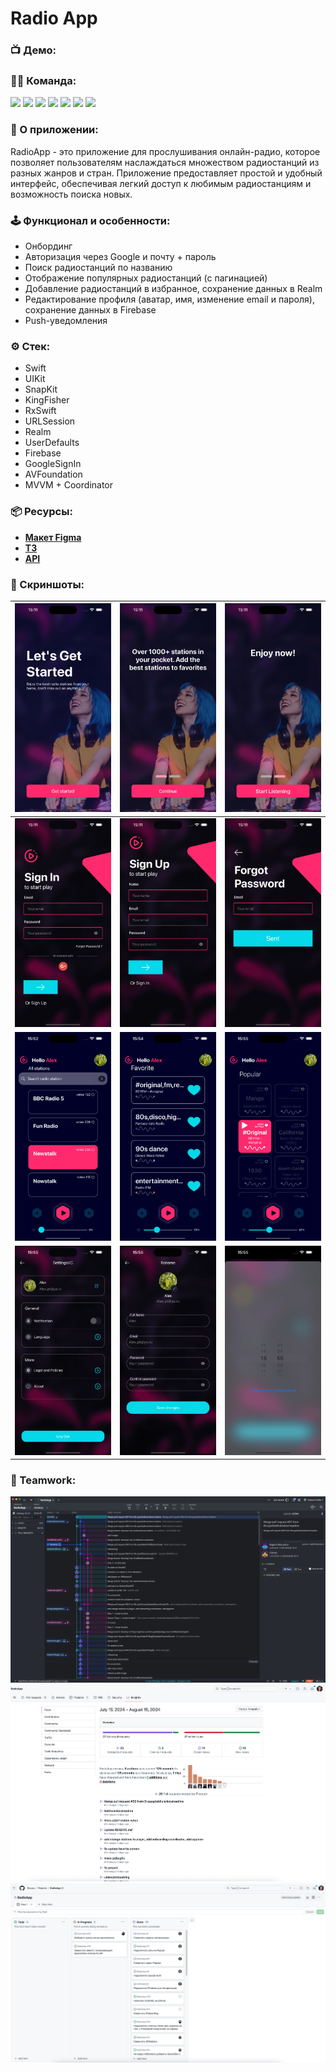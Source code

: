 # Radio App

### 📺 Демо:

### 👨‍💻 Команда:
<p align="left"> 
<a href="https://github.com/Bruzya">
<img src="https://img.shields.io/badge/Team Leader: Bruzya-mediumslateblue"/></a>
<a href="https://github.com/AleksPt">
<img src="https://img.shields.io/badge/AleksPt-FF4191"/></a>
<a href="https://github.com/Bokhulenkov">
<img src="https://img.shields.io/badge/Bokhulenkov-goldenrod"/></a>
<a href="https://github.com/dsm5e">
<img src="https://img.shields.io/badge/dsm5e-36BA98"/></a>
<a href="https://github.com/Drollllted">
<img src="https://img.shields.io/badge/Drollllted-DC5F00"/></a>
<a href="https://github.com/vsvami">
<img src="https://img.shields.io/badge/vsvami-FF6969"/></a>
<a href="https://github.com/Otarkush">
<img src="https://img.shields.io/badge/Otarkush-06D001"/></a>
</p>

### 📱 О приложении:
RadioApp - это приложение для прослушивания онлайн-радио, которое позволяет пользователям наслаждаться множеством радиостанций из разных жанров и стран. Приложение предоставляет простой и удобный интерфейс, обеспечивая легкий доступ к любимым радиостанциям и возможность поиска новых.

### 🕹️ Функционал и особенности:
- Онбординг
- Авторизация через Google и почту + пароль
- Поиск радиостанций по названию
- Отображение популярных радиостанций (с пагинацией)
- Добавление радиостанций в избранное, сохранение данных в Realm
- Редактирование профиля (аватар, имя, изменение email и пароля), сохранение данных в Firebase
- Push-уведомления

### ⚙️ Стек:
 * Swift
 * UIKit
 * SnapKit
 * KingFisher
 * RxSwift
 * URLSession
 * Realm
 * UserDefaults
 * Firebase
 * GoogleSignIn
 * AVFoundation
 * MVVM + Coordinator

### 📦 Ресурсы:
- [**Макет Figma**](https://www.figma.com/design/FJtfLn0HWV0xgwjx9aWup5/Challenge-%E2%84%963-%22Radio-App%22?node-id=0-1&t=gsvrtdxxxFBE9pCb-1)
- [**ТЗ**](https://docs.google.com/document/d/1-BlISKDFamgC4nuxwXqaGcbLrNoGFNRm1JM2Nipj3pk/edit?usp=sharing)
- [**API**](http://all.api.radio-browser.info)

### 📸 Скриншоты:
| ![preview](https://github.com/AleksPt/RadioApp/blob/develop/Images/app1.png) |![preview](https://github.com/AleksPt/RadioApp/blob/develop/Images/app2.png) | ![preview](https://github.com/AleksPt/RadioApp/blob/develop/Images/app3.png)
|-------|----------|---------|
| ![preview](https://github.com/AleksPt/RadioApp/blob/develop/Images/app4.png) |![preview](https://github.com/AleksPt/RadioApp/blob/develop/Images/app5.png) | ![preview](https://github.com/AleksPt/RadioApp/blob/develop/Images/app6.png)
| ![preview](https://github.com/AleksPt/RadioApp/blob/develop/Images/app7.png) |![preview](https://github.com/AleksPt/RadioApp/blob/develop/Images/app8.png) | ![preview](https://github.com/AleksPt/RadioApp/blob/develop/Images/app9.png)
| ![preview](https://github.com/AleksPt/RadioApp/blob/develop/Images/app10.png) |![preview](https://github.com/AleksPt/RadioApp/blob/develop/Images/app11.png) | ![preview](https://github.com/AleksPt/RadioApp/blob/develop/Images/app12.png)

### 🤝 Teamwork:
![preview](https://github.com/AleksPt/RadioApp/blob/develop/Images/teamwork1.png)
![preview](https://github.com/AleksPt/RadioApp/blob/develop/Images/teamwork2.png)
![preview](https://github.com/AleksPt/RadioApp/blob/develop/Images/teamwork3.png)
